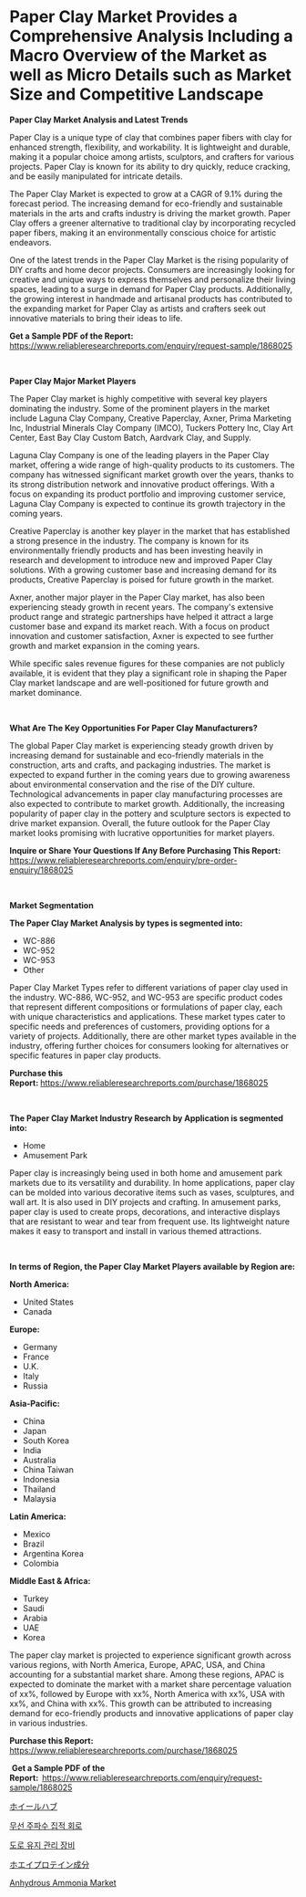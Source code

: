 <p><h1>Paper Clay Market Provides a Comprehensive Analysis Including a Macro Overview of the Market as well as Micro Details such as Market Size and Competitive Landscape</h1></p><p><strong>Paper Clay Market Analysis and Latest Trends</strong></p>
<p><p>Paper Clay is a unique type of clay that combines paper fibers with clay for enhanced strength, flexibility, and workability. It is lightweight and durable, making it a popular choice among artists, sculptors, and crafters for various projects. Paper Clay is known for its ability to dry quickly, reduce cracking, and be easily manipulated for intricate details.</p><p>The Paper Clay Market is expected to grow at a CAGR of 9.1% during the forecast period. The increasing demand for eco-friendly and sustainable materials in the arts and crafts industry is driving the market growth. Paper Clay offers a greener alternative to traditional clay by incorporating recycled paper fibers, making it an environmentally conscious choice for artistic endeavors.</p><p>One of the latest trends in the Paper Clay Market is the rising popularity of DIY crafts and home decor projects. Consumers are increasingly looking for creative and unique ways to express themselves and personalize their living spaces, leading to a surge in demand for Paper Clay products. Additionally, the growing interest in handmade and artisanal products has contributed to the expanding market for Paper Clay as artists and crafters seek out innovative materials to bring their ideas to life.</p></p>
<p><strong>Get a Sample PDF of the Report:&nbsp;</strong> <a href="https://www.reliableresearchreports.com/enquiry/request-sample/1868025">https://www.reliableresearchreports.com/enquiry/request-sample/1868025</a></p>
<p>&nbsp;</p>
<p><strong>Paper Clay Major Market Players</strong></p>
<p><p>The Paper Clay market is highly competitive with several key players dominating the industry. Some of the prominent players in the market include Laguna Clay Company, Creative Paperclay, Axner, Prima Marketing Inc, Industrial Minerals Clay Company (IMCO), Tuckers Pottery Inc, Clay Art Center, East Bay Clay Custom Batch, Aardvark Clay, and Supply.</p><p>Laguna Clay Company is one of the leading players in the Paper Clay market, offering a wide range of high-quality products to its customers. The company has witnessed significant market growth over the years, thanks to its strong distribution network and innovative product offerings. With a focus on expanding its product portfolio and improving customer service, Laguna Clay Company is expected to continue its growth trajectory in the coming years.</p><p>Creative Paperclay is another key player in the market that has established a strong presence in the industry. The company is known for its environmentally friendly products and has been investing heavily in research and development to introduce new and improved Paper Clay solutions. With a growing customer base and increasing demand for its products, Creative Paperclay is poised for future growth in the market.</p><p>Axner, another major player in the Paper Clay market, has also been experiencing steady growth in recent years. The company's extensive product range and strategic partnerships have helped it attract a large customer base and expand its market reach. With a focus on product innovation and customer satisfaction, Axner is expected to see further growth and market expansion in the coming years.</p><p>While specific sales revenue figures for these companies are not publicly available, it is evident that they play a significant role in shaping the Paper Clay market landscape and are well-positioned for future growth and market dominance.</p></p>
<p>&nbsp;</p>
<p><strong>What Are The Key Opportunities For Paper Clay Manufacturers?</strong></p>
<p><p>The global Paper Clay market is experiencing steady growth driven by increasing demand for sustainable and eco-friendly materials in the construction, arts and crafts, and packaging industries. The market is expected to expand further in the coming years due to growing awareness about environmental conservation and the rise of the DIY culture. Technological advancements in paper clay manufacturing processes are also expected to contribute to market growth. Additionally, the increasing popularity of paper clay in the pottery and sculpture sectors is expected to drive market expansion. Overall, the future outlook for the Paper Clay market looks promising with lucrative opportunities for market players.</p></p>
<p><strong>Inquire or Share Your Questions If Any Before Purchasing This Report:</strong> <a href="https://www.reliableresearchreports.com/enquiry/pre-order-enquiry/1868025">https://www.reliableresearchreports.com/enquiry/pre-order-enquiry/1868025</a></p>
<p>&nbsp;</p>
<p><strong>Market Segmentation</strong></p>
<p><strong>The Paper Clay Market Analysis by types is segmented into:</strong></p>
<p><ul><li>WC-886</li><li>WC-952</li><li>WC-953</li><li>Other</li></ul></p>
<p><p>Paper Clay Market Types refer to different variations of paper clay used in the industry. WC-886, WC-952, and WC-953 are specific product codes that represent different compositions or formulations of paper clay, each with unique characteristics and applications. These market types cater to specific needs and preferences of customers, providing options for a variety of projects. Additionally, there are other market types available in the industry, offering further choices for consumers looking for alternatives or specific features in paper clay products.</p></p>
<p><strong>Purchase this Report:&nbsp;</strong><a href="https://www.reliableresearchreports.com/purchase/1868025">https://www.reliableresearchreports.com/purchase/1868025</a></p>
<p>&nbsp;</p>
<p><strong>The Paper Clay Market Industry Research by Application is segmented into:</strong></p>
<p><ul><li>Home</li><li>Amusement Park</li></ul></p>
<p><p>Paper clay is increasingly being used in both home and amusement park markets due to its versatility and durability. In home applications, paper clay can be molded into various decorative items such as vases, sculptures, and wall art. It is also used in DIY projects and crafting. In amusement parks, paper clay is used to create props, decorations, and interactive displays that are resistant to wear and tear from frequent use. Its lightweight nature makes it easy to transport and install in various themed attractions.</p></p>
<p>&nbsp;</p>
<p><strong>In terms of Region, the Paper Clay Market Players available by Region are:</strong></p>
<p>
    <p> <strong> North America: </strong>
        <ul>
            <li>United States</li>
            <li>Canada</li>
        </ul>
        </p> 
    <p> <strong> Europe: </strong>
        <ul>
            <li>Germany</li>
            <li>France</li>
            <li>U.K.</li>
            <li>Italy</li>
            <li>Russia</li>
        </ul>
        </p> 
    <p> <strong> Asia-Pacific: </strong>
        <ul>
            <li>China</li>
            <li>Japan</li>
            <li>South Korea</li>
            <li>India</li>
            <li>Australia</li>
            <li>China Taiwan</li>
            <li>Indonesia</li>
            <li>Thailand</li>
            <li>Malaysia</li>
        </ul>
        </p> 
    <p> <strong> Latin America: </strong>
        <ul>
            <li>Mexico</li>
            <li>Brazil</li>
            <li>Argentina Korea</li>
            <li>Colombia</li>
        </ul>
        </p> 
    <p> <strong> Middle East & Africa: </strong>
        <ul>
            <li>Turkey</li>
            <li>Saudi</li>
            <li>Arabia</li>
            <li>UAE</li>
            <li>Korea</li>
        </ul>
    </p>
    </p>
<p><p>The paper clay market is projected to experience significant growth across various regions, with North America, Europe, APAC, USA, and China accounting for a substantial market share. Among these regions, APAC is expected to dominate the market with a market share percentage valuation of xx%, followed by Europe with xx%, North America with xx%, USA with xx%, and China with xx%. This growth can be attributed to increasing demand for eco-friendly products and innovative applications of paper clay in various industries.</p></p>
<p><strong>Purchase this Report: </strong><a href="https://www.reliableresearchreports.com/purchase/1868025">https://www.reliableresearchreports.com/purchase/1868025</a></p>
<p>&nbsp;<strong>Get a Sample PDF of the Report:&nbsp;&nbsp;</strong><a href="https://www.reliableresearchreports.com/enquiry/request-sample/1868025">https://www.reliableresearchreports.com/enquiry/request-sample/1868025</a></p>
<p><strong></strong></p>
<p><p><a href="https://github.com/xemfu2379520/Market-Research-Report-List-1/blob/main/2582540192481.md">ホイールハブ</a></p><p><a href="https://github.com/bvubpqd5241630/Market-Research-Report-List-1/blob/main/7728465192296.md">무선 주파수 집적 회로</a></p><p><a href="https://github.com/khytkeqagplkzqvh/Market-Research-Report-List-1/blob/main/8023872192297.md">도로 유지 관리 장비</a></p><p><a href="https://github.com/bucuel854722/Market-Research-Report-List-1/blob/main/4402828192482.md">ホエイプロテイン成分</a></p><p><a href="https://github.com/fiixsa/Market-Research-Report-List-1/blob/main/anhydrous-ammonia-market.md">Anhydrous Ammonia Market</a></p></p>